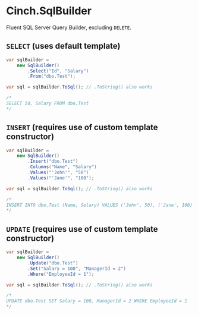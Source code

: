 # Cinch.SqlBuilder
Fluent SQL Server Query Builder, excluding `DELETE`.

## `SELECT` (uses default template)

```c#
var sqlBuilder = 
	new SqlBuilder()
		.Select("Id", "Salary")
		.From("dbo.Test");

var sql = sqlBuilder.ToSql(); // .ToString() also works

/*
SELECT Id, Salary FROM dbo.Test
*/
```

## `INSERT` (requires use of custom template constructor)

```c#
var sqlBuilder = 
	new SqlBuilder()
		.Insert("dbo.Test")
		.Columns("Name", "Salary")
		.Values("'John'", "50")
		.Values("'Jane'", "100");

var sql = sqlBuilder.ToSql(); // .ToString() also works

/*
INSERT INTO dbo.Test (Name, Salary) VALUES ('John', 50), ('Jane', 100)
*/
```

## `UPDATE` (requires use of custom template constructor)

```c#
var sqlBuilder = 
	new SqlBuilder()
		.Update("dbo.Test")
		.Set("Salary = 100", "ManagerId = 2")
		.Where("EmployeeId = 1");

var sql = sqlBuilder.ToSql(); // .ToString() also works

/*
UPDATE dbo.Test SET Salary = 100, ManagerId = 2 WHERE EmployeeId = 1
*/
```
